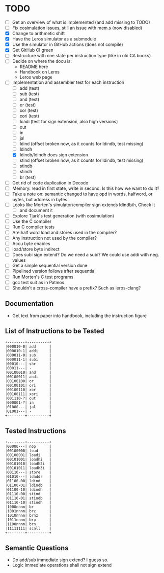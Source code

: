 # TODO

 - [ ] Get an overview of what is implemented (and add missing to TODO)
 - [ ] Fix cosimulation issues, still an issue with mem.s (now disabled)
 - [x] Change to arithmetic shift
 - [x] Have the Leros simulator as a submodule
 - [x] Use the simulator in GitHub actions (does not compile)
 - [x] Get GitHub CI green
 - [ ] Restructure with one state per instruction type (like in old CA books)
 - [ ] Decide on where the docu is:
   * README here
   * Handbook on Leros
   * Leros web page
 - [ ] Implementation and assembler test for each instruction
   - [ ] add (test)
   - [ ] sub (test)
   - [ ] and (test)
   - [ ] or (test)
   - [ ] xor (test)
   - [ ] xori (test)
   - [ ] loadi (test for sign extension, also high versions)
   - [ ] out
   - [ ] in
   - [ ] jal
   - [ ] ldind (offset broken now, as it counts for ldindb, test missing)
   - [ ] ldindh
   - [x] ldindb/ldindh does sign extension
   - [ ] stind (offset broken now, as it counts for ldindb, test missing)
   - [ ] stindb
   - [ ] stindh
   - [ ] br (test)
 - [ ] Get rid of code duplication in Decode
 - [ ] Memory: read in first state, write in second. Is this how we want to do it?
 - [ ] Take a note on: semantic changed to have opd in words, halfword, or bytes, but address in bytes
 - [ ] Looks like Morten's simulator/compiler sign extends ldindb/h, Check it
   - [ ] and document it
 - [ ] Explore Tjark's test generation (with cosimulation)
 - [ ] Use the C compiler 
 - [ ] Run C compiler tests 
 - [ ] Are half word load and stores used in the compiler? 
 - [ ] Any instruction not used by the compiler? 
 - [ ] Accu byte enables 
 - [ ] load/store byte indirect 
 - [ ] Does subi sign extend? Do we need a subi? We could use addi with neg. values 
 - [ ] Get a simple sequential version done 
 - [ ] Pipelined version follows after sequential 
 - [ ] Run Morten's C test programs 
 - [ ] gcc test suit as in Patmos
 - [ ] Shouldn't a cross-compiler have a prefix? Such as leros-clang?

## Documentation

 * Get text from paper into handbook, including the instruction figure

## List of Instructions to be Tested

```aidl
+--------+----------+
|000010-0| add      |
|000010-1| addi     |
|000011-0| sub      |
|000011-1| subi     |
|00010---| shr      |
|00011---| -        |
|00100010| and      |
|00100011| andi     |
|00100100| or       |
|00100101| ori      |
|00100110| xor      |
|00100111| xori     |
|001110-?| out      |
|000001-?| in       |
|01000---| jal      |
|01001---| -        |
+--------+----------+
```

## Tested Instructions

```aidl
+--------+----------+
|00000---| nop      |
|00100000| load     |
|00100001| loadi    |
|00101001| loadhi   |
|00101010| loadh2i  |
|00101011| loadh3i  |
|00110---| store    |
|01010---| ldaddr   |
|01100-00| ldind    |
|01100-01| ldindb   |
|01100-10| ldindh   |
|01110-00| stind    |
|01110-01| stindb   |
|01110-10| stindh   |
|1000nnnn| br       |
|1001nnnn| brz      |
|1010nnnn| brnz     |
|1011nnnn| brp      |
|1100nnnn| brn      |
|11111111| scall    |
+--------+----------+
```
## Semantic Questions

 * Do add/sub immediate sign extend? I guess so.
 * Logic immediate operations shall not sign extend